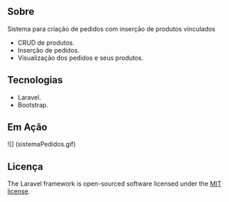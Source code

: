 ## Sobre

Sistema para criação de pedidos com inserção de produtos vinculados

- CRUD de produtos.
- Inserção de pedidos.
- Visualização dos pedidos e seus produtos.


## Tecnologias

- Laravel.
- Bootstrap.


## Em Ação

![] (sistemaPedidos.gif)


## Licença

The Laravel framework is open-sourced software licensed under the [MIT license](https://opensource.org/licenses/MIT).
